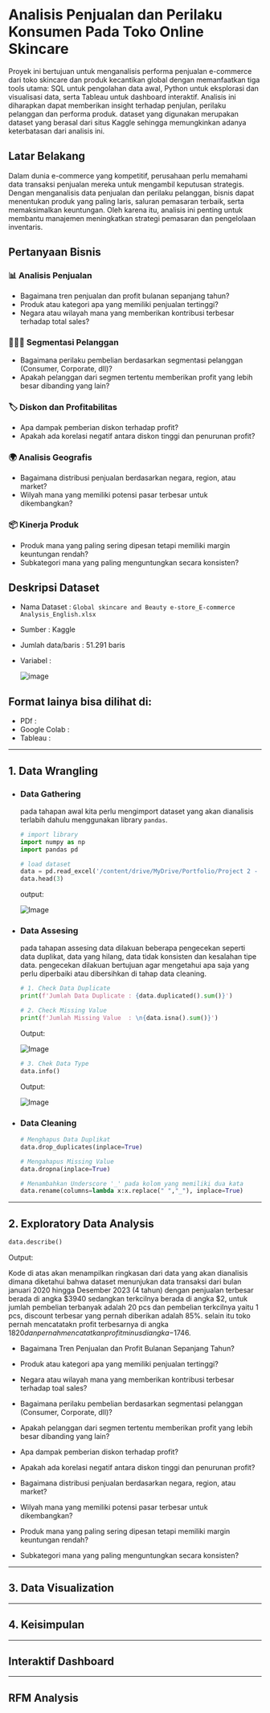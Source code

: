 # Analisis Penjualan dan Perilaku Konsumen Pada Toko Online Skincare
Proyek ini bertujuan untuk menganalisis performa penjualan e-commerce dari toko skincare dan produk kecantikan global dengan memanfaatkan tiga tools utama: SQL untuk pengolahan data awal, Python untuk eksplorasi dan visualisasi data, serta Tableau untuk dashboard interaktif. Analisis ini diharapkan dapat memberikan insight terhadap penjulan, perilaku pelanggan dan performa produk. dataset yang digunakan merupakan dataset yang berasal dari situs Kaggle sehingga memungkinkan adanya keterbatasan dari analisis ini.

## Latar Belakang
Dalam dunia e-commerce yang kompetitif, perusahaan perlu memahami data transaksi penjualan mereka untuk mengambil keputusan strategis. Dengan menganalisis data penjualan dan perilaku pelanggan, bisnis dapat menentukan produk yang paling laris, saluran pemasaran terbaik, serta memaksimalkan keuntungan. Oleh karena itu, analisis ini penting untuk membantu manajemen meningkatkan strategi pemasaran dan pengelolaan inventaris.

## Pertanyaan Bisnis
### 📊 Analisis Penjualan
  * Bagaimana tren penjualan dan profit bulanan sepanjang tahun?
  * Produk atau kategori apa yang memiliki penjualan tertinggi?
  * Negara atau wilayah mana yang memberikan kontribusi terbesar terhadap total sales?
### 🧑‍🤝‍🧑 Segmentasi Pelanggan
  * Bagaimana perilaku pembelian berdasarkan segmentasi pelanggan (Consumer, Corporate, dll)?
  * Apakah pelanggan dari segmen tertentu memberikan profit yang lebih besar dibanding yang lain?
### 🏷️ Diskon dan Profitabilitas
  * Apa dampak pemberian diskon terhadap profit?
  * Apakah ada korelasi negatif antara diskon tinggi dan penurunan profit?
### 🌍 Analisis Geografis
  * Bagaimana distribusi penjualan berdasarkan negara, region, atau market?
  * Wilyah mana yang memiliki potensi pasar terbesar untuk dikembangkan?
### 📦 Kinerja Produk
  * Produk mana yang paling sering dipesan tetapi memiliki margin keuntungan rendah?
  * Subkategori mana yang paling menguntungkan secara konsisten?
## Deskripsi Dataset
* Nama Dataset      : `Global skincare and Beauty e-store_E-commerce Analysis_English.xlsx`
* Sumber            : Kaggle
* Jumlah data/baris : 51.291 baris
* Variabel          :
  
  ![image](https://github.com/user-attachments/assets/c5873582-51b7-4012-ab96-bfb8968e05a6)

## Format lainya bisa dilihat di:
* PDf           :
* Google Colab  :
* Tableau       : 

***
## 1. Data Wrangling
* ### Data Gathering
  pada tahapan awal kita perlu mengimport dataset yang akan dianalisis terlabih dahulu menggunakan library `pandas`.
  ```python
  # import library
  import numpy as np
  import pandas pd

  # load dataset
  data = pd.read_excel('/content/drive/MyDrive/Portfolio/Project 2 - Global Skincare/Global skincare and Beauty e-store_E-commerce Analysis_English.xlsx', sheet_name='data')
  data.head(3)
  ```
  output:
  
  ![Image](https://github.com/user-attachments/assets/48a0db5d-5e41-4878-99ee-31a31aa7e5b1)
 
* ### Data Assesing
  pada tahapan assesing data dilakuan beberapa pengecekan seperti data duplikat, data yang hilang, data tidak konsisten dan kesalahan tipe data. pengecekan dilakuan bertujuan agar mengetahui apa saja yang perlu diperbaiki atau dibersihkan di tahap data cleaning.
  
  ```python
  # 1. Check Data Duplicate
  print(f'Jumlah Data Duplicate : {data.duplicated().sum()}')
  
  # 2. Check Missing Value
  print(f'Jumlah Missing Value  : \n{data.isna().sum()}')
  ```
  Output:
  
  ![Image](https://github.com/user-attachments/assets/f358a09b-6dea-418e-a2bc-cbb2bb0e5280)
 
  ```python
  # 3. Chek Data Type
  data.info()
  ```
  Output:
  
  ![Image](https://github.com/user-attachments/assets/82c3d1e7-e91a-4614-be2a-41527350d538)
  
* ### Data Cleaning
  ```python
  # Menghapus Data Duplikat
  data.drop_duplicates(inplace=True)
  
  # Mengahapus Missing Value
  data.dropna(inplace=True)
  
  # Menambahkan Underscore '_' pada kolom yang memiliki dua kata
  data.rename(columns=lambda x:x.replace(" ","_"), inplace=True)
  ```

***
## 2. Exploratory Data Analysis
```python
data.describe()
```
Output:

Kode di atas akan menampilkan ringkasan dari data yang akan dianalisis dimana diketahui bahwa dataset menunjukan data transaksi dari bulan januari 2020 hingga Desember 2023 (4 tahun) dengan penjualan terbesar berada di angka $3940 sedangkan terkcilnya berada di angka $2, untuk jumlah pembelian terbanyak adalah 20 pcs dan pembelian terkcilnya yaitu 1 pcs, discount terbesar yang pernah diberikan adalah 85%. selain itu toko pernah mencatatakn profit terbesarnya di angka $1820 dan pernah mencatatkan profit minus di angka -$1746.


* Bagaimana Tren Penjualan dan Profit Bulanan Sepanjang Tahun?
  
* Produk atau kategori apa yang memiliki penjualan tertinggi?
  
* Negara atau wilayah mana yang memberikan kontribusi terbesar terhadap toal sales?
  
* Bagaimana perilaku pembelian berdasarkan segmentasi pelanggan (Consumer, Corporate, dll)?
  
* Apakah pelanggan dari segmen tertentu memberikan profit yang lebih besar dibanding yang lain?
  
* Apa dampak pemberian diskon terhadap profit?
  
* Apakah ada korelasi negatif antara diskon tinggi dan penurunan profit?
  
* Bagaimana distribusi penjualan berdasarkan negara, region, atau market?
  
* Wilyah mana yang memiliki potensi pasar terbesar untuk dikembangkan?
  
* Produk mana yang paling sering dipesan tetapi memiliki margin keuntungan rendah?
  
* Subkategori mana yang paling menguntungkan secara konsisten?
  

***
## 3. Data Visualization
***
## 4. Keisimpulan
***
## Interaktif Dashboard
***
## RFM Analysis

